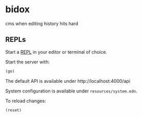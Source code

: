 # bidox

cms when editing history hits hard

## REPLs

Start a [REPL](#repls) in your editor or terminal of choice.

Start the server with:

```clojure
(go)
```

The default API is available under http://localhost:4000/api

System configuration is available under `resources/system.edn`.

To reload changes:

```clojure
(reset)
```
